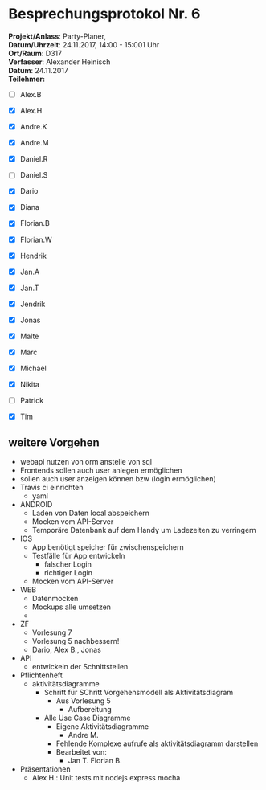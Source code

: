 # Besprechungsprotokol Nr. 6

**Projekt/Anlass**: Party-Planer,  
**Datum/Uhrzeit**: 24.11.2017, 14:00 - 15:001 Uhr  
**Ort/Raum**: D317  
**Verfasser**: Alexander Heinisch  
**Datum**: 24.11.2017  
**Teilehmer:**

- [ ] Alex.B
- [x] Alex.H
- [x] Andre.K
- [x] Andre.M
- [x] Daniel.R
- [ ] Daniel.S
- [x] Dario
- [x] Diana
- [x] Florian.B
- [x] Florian.W
- [x] Hendrik
- [x] Jan.A
- [x] Jan.T
- [x] Jendrik
- [x] Jonas
- [x] Malte
- [x] Marc
- [x] Michael
- [x] Nikita
- [ ] Patrick
- [x] Tim


## weitere Vorgehen

- webapi nutzen von orm anstelle von sql
- Frontends sollen auch user anlegen ermöglichen
- sollen auch user anzeigen können bzw (login ermöglichen)
- Travis ci einrichten
  - yaml
- ANDROID
  - Laden von Daten local abspeichern
  - Mocken vom API-Server
  - Temporäre Datenbank auf dem Handy um Ladezeiten zu verringern
- IOS
  - App benötigt speicher für zwischenspeichern
  - Testfälle für App entwickeln
    - falscher Login
    - richtiger Login
  - Mocken vom API-Server
- WEB
  - Datenmocken
  - Mockups alle umsetzen
  - ​
- ZF
  - Vorlesung 7
  - Vorlesung 5 nachbessern!
  - Dario, Alex B., Jonas
- API
  - entwickeln der Schnittstellen
- Pflichtenheft 
  - aktivitätsdiagramme
    - Schritt für SChritt Vorgehensmodell als Aktivitätsdiagram
      - Aus Vorlesung 5
        - Aufbereitung
    - Alle Use Case Diagramme
      - Eigene Aktivitätsdiagramme
        - Andre M.
      - Fehlende Komplexe aufrufe als aktivitätsdiagramm darstellen
      - Bearbeitet von: 
        - Jan T. Florian B. 
- Präsentationen 
  - Alex H.: Unit tests mit nodejs express mocha